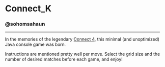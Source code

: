 # Connect_K
### @sohomsahaun
___

In the memories of the legendary <a href="https://en.wikipedia.org/wiki/Connect_Four">Connect 4</a>, this minimal (and unoptimized) Java console game was born.

Instructions are mentioned pretty well per move.
Select the grid size and the number of desired matches before each game, and enjoy!
